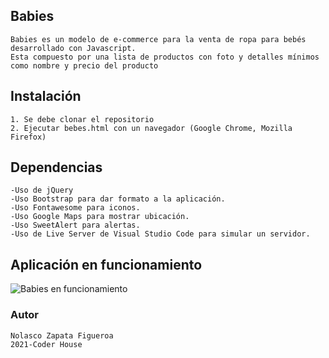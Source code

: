 ## Babies

    Babies es un modelo de e-commerce para la venta de ropa para bebés desarrollado con Javascript. 
    Esta compuesto por una lista de productos con foto y detalles mínimos como nombre y precio del producto

## Instalación

    1. Se debe clonar el repositorio
    2. Ejecutar bebes.html con un navegador (Google Chrome, Mozilla Firefox)

## Dependencias

    -Uso de jQuery 
    -Uso Bootstrap para dar formato a la aplicación.
    -Uso Fontawesome para iconos.
    -Uso Google Maps para mostrar ubicación.
    -Uso SweetAlert para alertas.
    -Uso de Live Server de Visual Studio Code para simular un servidor. 

## Aplicación en funcionamiento

![Babies en funcionamiento](Babies-Bebes.gif)

### Autor
    Nolasco Zapata Figueroa
    2021-Coder House